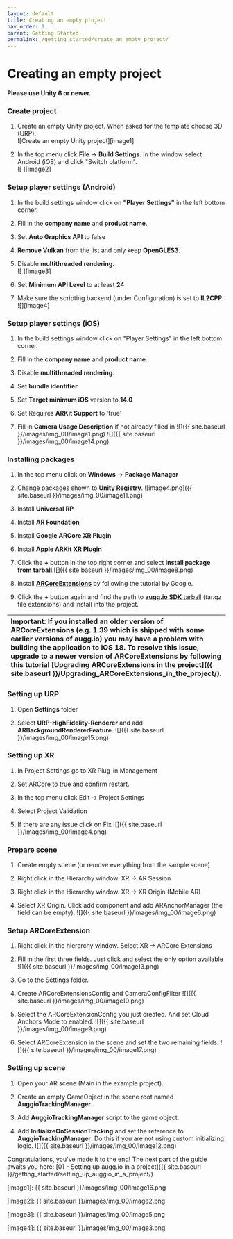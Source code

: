 ```yaml
---
layout: default
title: Creating an empty project
nav_order: 1
parent: Getting Started
permalink: /getting_started/create_an_empty_project/
---
```


# **Creating an empty project**

**Please use Unity 6 or newer.**

### Create project

1. Create an empty Unity project. When asked for the template choose 3D (URP).  
   ![Create an empty Unity project][image1]

2. In the top menu click **File** \-\> **Build Settings**. In the window select Android (iOS) and click "Switch platform".  
   ![ ][image2]

### Setup player settings (Android)

1. In the build settings window click on **"Player Settings"** in the left bottom corner.

2. Fill in the **company name** and **product name**.

3. Set **Auto Graphics API** to false

4. **Remove Vulkan** from the list and only keep **OpenGLES3**.

5. Disable **multithreaded rendering**.  
   ![ ][image3]

6. Set **Minimum API Level** to at least **24**

7. Make sure the scripting backend (under Configuration) is set to **IL2CPP**.  
   ![][image4]

### Setup player settings (iOS)

1. In the build settings window click on "Player Settings" in the left bottom corner.

2. Fill in the **company name** and **product name**.

3. Disable **multithreaded rendering**.

4. Set **bundle identifier**

5. Set **Target minimum iOS** version to **14.0**

6. Set Requires **ARKit Support** to 'true'

7. Fill in **Camera Usage Description** if not already filled in
   ![]({{ site.baseurl }}/images/img_00/image1.png)
   ![]({{ site.baseurl }}/images/img_00/image14.png)

### Installing packages

1. In the top menu click on **Windows** \-\> **Package Manager**

2. Change packages shown to **Unity Registry**.
   ![image4.png]({{ site.baseurl }}/images/img_00/image11.png)

3. Install **Universal RP**

4. Install **AR Foundation**

5. Install **Google ARCore XR Plugin**

6. Install **Apple ARKit XR Plugin**

7. Click the **\+** button in the top right corner and select **install package from tarball**.![]({{ site.baseurl }}/images/img_00/image8.png)

8. Install [**ARCoreExtensions**](https://developers.google.com/ar/develop/unity-arf/getting-started-extensions?ar_foundations_version=4#install_arcore) by following the tutorial by Google.

9. Click the **\+** button again and find the path to [**augg.io SDK** tarball](https://drive.google.com/drive/folders/1G6YQdCL6hBLntgNW85MH4Kbq-uW5eKXu) (tar.gz file extensions) and install into the project.

| Important: If you installed an older version of ARCoreExtensions (e.g. 1.39 which is shipped with some earlier versions of augg.io) you may have a problem with building the application to iOS 18\. To resolve this issue, upgrade to a newer version of ARCoreExtensions by following this tutorial [Upgrading ARCoreExtensions in the project]({{ site.baseurl }}/Upgrading_ARCoreExtensions_in_the_project/). |
| :---- |

### Setting up URP

1. Open **Settings** folder

2. Select **URP-HighFidelity-Renderer** and add **ARBackgroundRendererFeature**.
   ![]({{ site.baseurl }}/images/img_00/image15.png)

### Setting up XR

1. In Project Settings go to XR Plug-in Management

2. Set ARCore to true and confirm restart.

3. In the top menu click Edit \-\> Project Settings

4. Select Project Validation

5. If there are any issue click on Fix
   ![]({{ site.baseurl }}/images/img_00/image4.png)

### Prepare scene

1. Create empty scene (or remove everything from the sample scene)

2. Right click in the Hierarchy window. XR \-\> AR Session

3. Right click in the Hierarchy window. XR \-\> XR Origin (Mobile AR)

4. Select XR Origin. Click add component and add ARAnchorManager (the field can be empty).
   ![]({{ site.baseurl }}/images/img_00/image6.png)

### Setup ARCoreExtension

1. Right click in the hierarchy window. Select XR \-\> ARCore Extensions

2. Fill in the first three fields. Just click and select the only option available
   ![]({{ site.baseurl }}/images/img_00/image13.png)

3. Go to the Settings folder.

4. Create ARCoreExtensionsConfig and CameraConfigFilter
	![]({{ site.baseurl }}/images/img_00/image10.png)

5. Select the ARCoreExtensionConfig you just created. And set Cloud Anchors Mode to enabled.
   ![]({{ site.baseurl }}/images/img_00/image9.png)

6. Select ARCoreExtension in the scene and set the two remaining fields.
   ![]({{ site.baseurl }}/images/img_00/image17.png)

### Setting up scene

1. Open your AR scene (Main in the example project).

2. Create an empty GameObject in the scene root named **AuggioTrackingManager**.

3. Add **AuggioTrackingManager** script to the game object.

4. Add **InitializeOnSessionTracking** and set the reference to **AuggioTrackingManager**. Do this if you are not using custom initializing logic.
   ![]({{ site.baseurl }}/images/img_00/image12.png)

Congratulations, you've made it to the end! The next part of the guide awaits you here:  [01 - Setting up augg.io in a project]({{ site.baseurl }}/getting_started/setting_up_auggio_in_a_project/)

[image1]: {{ site.baseurl }}/images/img_00/image16.png

[image2]: {{ site.baseurl }}/images/img_00/image2.png

[image3]: {{ site.baseurl }}/images/img_00/image5.png

[image4]: {{ site.baseurl }}/images/img_00/image3.png
